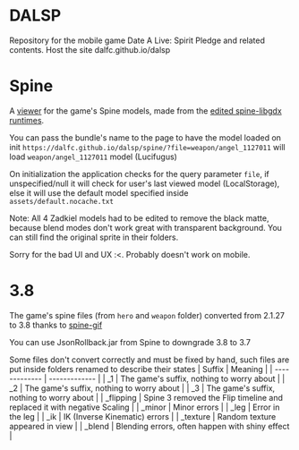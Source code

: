 # DALSP
Repository for the mobile game Date A Live: Spirit Pledge and related contents.
Host the site dalfc.github.io/dalsp
# Spine
A [viewer](https://dalfc.github.io/dalsp/spine) for the game's Spine models, made from the [edited spine-libgdx runtimes](https://github.com/DALFC/spine-runtimes).

You can pass the bundle's name to the page to have the model loaded on init
`https://dalfc.github.io/dalsp/spine/?file=weapon/angel_1127011` will load `weapon/angel_1127011` model (Lucifugus)

On initialization the application checks for the query parameter `file`, if unspecified/null it will check for user's last viewed model (LocalStorage), else it will use the default model specified inside `assets/default.nocache.txt`

Note: All 4 Zadkiel models had to be edited to remove the black matte, because blend modes don't work great with transparent background. You can still find the original sprite in their folders.

Sorry for the bad UI and UX :<. Probably doesn't work on mobile.


# 3.8
The game's spine files (from `hero` and `weapon` folder) converted from 2.1.27 to 3.8 thanks to [spine-gif](https://naganeko.github.io/spine-gif/)

You can use JsonRollback.jar from Spine to downgrade 3.8 to 3.7

Some files don't convert correctly and must be fixed by hand, such files are put inside folders renamed to describe their states
| Suffix  | Meaning |
| ------------- | ------------- |
| \_1  | The game's suffix, nothing to worry about  |
| \_2  | The game's suffix, nothing to worry about  |
| \_3  | The game's suffix, nothing to worry about  |
| \_flipping  | Spine 3 removed the Flip timeline and replaced it with negative Scaling  |
| \_minor  | Minor errors  |
| \_leg  | Error in the leg  |
| \_ik  | IK (Inverse Kinematic) errors  |
| \_texture  | Random texture appeared in view  |
| \_blend  | Blending errors, often happen with shiny effect  |